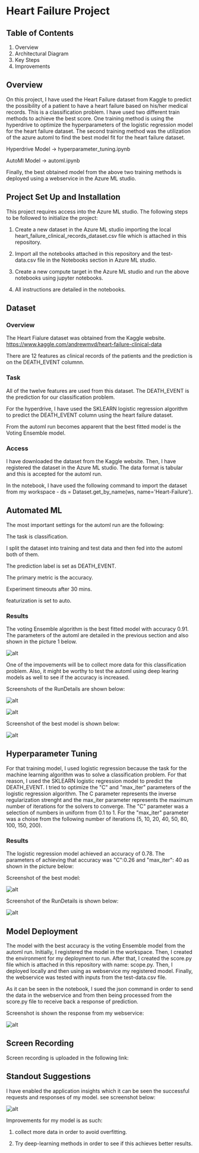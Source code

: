 # Heart Failure Project

## Table of Contents

<ol>
<li>Overview</li>
<li>Architectural Diagram</li>
<li>Key Steps</li>
<li>Improvements</li>
</ol> 

## Overview
On this project, I have used the Heart Failure dataset from Kaggle to predict the possibility of a patient to have a heart failure based on his/her medical records. This is a classification problem. I have used two different train methods to achieve the best score. One training method is using the hyperdrive to optimize the hyperparameters of the logistic regression model for the heart failure dataset. The second training method was the utilization of the azure automl to find the best model fit for the heart failure dataset.</p>
Hyperdrive Model -> hyperparameter_tuning.ipynb </p>
AutoMl Model -> automl.ipynb </p>
Finally, the best obtained model from the above two training methods is deployed using a webservice in the Azure ML studio.

## Project Set Up and Installation
This project requires access into the Azure ML studio. The following steps to be followed to initialize the project:</p>
1. Create a new dataset in the Azure ML studio importing the local heart_failure_clinical_records_dataset.csv file which is attached in this repository.</p>
2. Import all the notebooks attached in this repository and the test-data.csv file in the Notebooks section in Azure ML studio.</p>
3. Create a new compute target in the Azure ML studio and run the above notebooks using jupyter notebooks.</p>
4. All instructions are detailed in the notebooks.

## Dataset

### Overview
The Heart Fialure dataset was obtained from the Kaggle website. https://www.kaggle.com/andrewmvd/heart-failure-clinical-data </p>
There are 12 features as clinical records of the patients and the prediction is on the DEATH_EVENT columnn.
### Task
All of the twelve features are used from this dataset. The DEATH_EVENT is the prediction for our classification problem.</p>
For the hyperdrive, I have used the SKLEARN logistic regression algorithm to predict the DEATH_EVENT column using the heart failure dataset.</p>
From the automl run becomes apparent that the best fitted model is the Voting Ensemble model. 

### Access
I have downloaded the dataset from the Kaggle website. Then, I have registered the dataset in the Azure ML studio. The data format is tabular and this is accepted for the automl run.</p>
In the notebook, I have used the following command to import the dataset from my workspace - ds = Dataset.get_by_name(ws, name='Heart-Failure').

## Automated ML
The most important settings for the automl run are the following:</p>
The task is classification.</p>
I split the dataset into training and test data and then fed into the automl both of them.</p>
The prediction label is set as DEATH_EVENT.</p>
The primary metric is the accuracy.</p>
Experiment timeouts after 30 mins.</p>
featurization is set to auto.

### Results
The voting Ensemble algorithm is the best fitted model with accuracy 0.91. The parameters of the automl are detailed in the previous section and also shown in the picture 1 below.</p>
![alt](https://github.com/thanasisvax/Heart-Failure-Project/blob/master/starter_file/Automl%20settings.PNG)</p>

One of the impovements will be to collect more data for this classification problem. Also, it might be worthy to test the automl using deep learing models as well to see if the accuracy is increased. 

Screenshots of the RunDetails are shown below:</p>
![alt](https://github.com/thanasisvax/Heart-Failure-Project/blob/master/starter_file/RunDetails_AutoML.PNG)</p>
![alt](https://github.com/thanasisvax/Heart-Failure-Project/blob/master/starter_file/RunDetails_AutoML_2.PNG)</p>

Screenshot of the best model is shown below:</p>
![alt](https://github.com/thanasisvax/Heart-Failure-Project/blob/master/starter_file/Best%20Model_Automl.PNG)</p>

## Hyperparameter Tuning
For that training model, I used logistic regression because the task for the machine learning algorithm was to solve a classification problem. For that reason, I used the SKLEARN logistic regression model to predict the DEATH_EVENT. I tried to optimize the "C" and "max_iter" parameters of the logistic regression algorithm. The C parameter represents the inverse regularization strenght and the max_iter parameter represents the maximum number of iterations for the solvers to converge. The "C" parameter was a selection of numbers in uniform from 0.1 to 1. For the "max_iter" parameter was a choise from the following number of iterations (5, 10,  20,  40, 50, 80, 100, 150, 200).

### Results
The logistic regression model achieved an accuracy of 0.78. The parameters of achieving that accuracy was "C":0.26 and "max_iter": 40 as shown in the picture below:</p>
Screenshot of the best model:</p>
![alt](https://github.com/thanasisvax/Heart-Failure-Project/blob/master/starter_file/Best%20model%20Hyperdrive.PNG)</p>

Screenshot of the RunDetails is shown below:</p>
![alt](https://github.com/thanasisvax/Heart-Failure-Project/blob/master/starter_file/Hyperdrive_RunDetails.PNG)</p>

## Model Deployment
The model with the best accuracy is the voting Ensemble model from the automl run. Initially, I registered the model in the workspace. Then, I created the environment for my deployment to run. After that, I created the score.py file which is attached in this repository with name: scope.py. Then, I deployed locally and then using as webservice my registered model. Finally, the webservice was tested with inputs from the test-data.csv file.</p>
As it can be seen in the notebook, I sued the json command in order to send the data in the webservice and from then being processed from the score.py file to receive back a response of prediction. </p>

Screenshot is shown the response from my webservice:</p>
![alt](https://github.com/thanasisvax/Heart-Failure-Project/blob/master/starter_file/Webservice%20Outcome.PNG)</p>

## Screen Recording
Screen recording is uploaded in the following link:

## Standout Suggestions
I have enabled the application insights which it can be seen the successful requests and responses of my model. see screenshot below:</p>
![alt](https://github.com/thanasisvax/Heart-Failure-Project/blob/master/starter_file/Applications%20Insights.PNG)</p>

Improvements for my model is as such:</p>
1. collect more data in order to avoid overfitting.</p>
2. Try deep-learning methods in order to see if this achieves better results.
